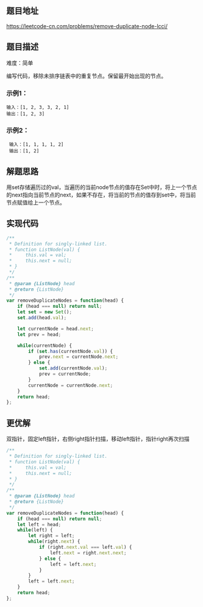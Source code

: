 ## 题目地址

https://leetcode-cn.com/problems/remove-duplicate-node-lcci/

## 题目描述

难度：简单

编写代码，移除未排序链表中的重复节点。保留最开始出现的节点。

### 示例1：

```
输入：[1, 2, 3, 3, 2, 1]
输出：[1, 2, 3]
```

### 示例2：

```
 输入：[1, 1, 1, 1, 2]
 输出：[1, 2]
```

## 解题思路

用set存储遍历过的val，当遍历的当前node节点的值存在Set中时，将上一个节点的next指向当前节点的next，如果不存在，将当前的节点的值存到set中，将当前节点赋值给上一个节点。

## 实现代码


```js
/**
 * Definition for singly-linked list.
 * function ListNode(val) {
 *     this.val = val;
 *     this.next = null;
 * }
 */
/**
 * @param {ListNode} head
 * @return {ListNode}
 */
var removeDuplicateNodes = function(head) {
    if (head === null) return null;
    let set = new Set();
    set.add(head.val);

    let currentNode = head.next;
    let prev = head;

    while(currentNode) {
        if (set.has(currentNode.val)) {
            prev.next = currentNode.next;
        } else {
            set.add(currentNode.val);
            prev = currentNode;
        }
        currentNode = currentNode.next;
    }
    return head;
};
```

## 更优解

双指针，固定left指针，右侧right指针扫描，移动left指针，指针right再次扫描

```js
/**
 * Definition for singly-linked list.
 * function ListNode(val) {
 *     this.val = val;
 *     this.next = null;
 * }
 */
/**
 * @param {ListNode} head
 * @return {ListNode}
 */
var removeDuplicateNodes = function(head) {
    if (head === null) return null;
    let left = head;
    while(left) {
        let right = left;
        while(right.next) {
            if (right.next.val === left.val) {
                left.next = right.next.next;
            } else {
                left = left.next;
            }
        }
        left = left.next;
    }
    return head;
};
```

